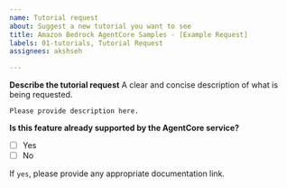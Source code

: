 ```yaml
---
name: Tutorial request
about: Suggest a new tutorial you want to see
title: Amazon Bedrock AgentCore Samples - [Example Request]
labels: 01-tutorials, Tutorial Request
assignees: akshseh

---
```


**Describe the tutorial request**
A clear and concise description of what is being requested. 

```
Please provide description here.
```

**Is this feature already supported by the AgentCore service?**
- [ ] Yes
- [ ] No

If `yes`, please provide any appropriate documentation link.
